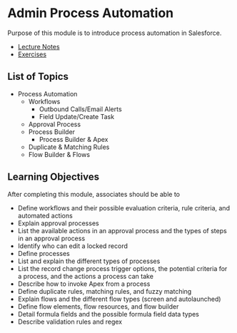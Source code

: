 # Admin Process Automation

Purpose of this module is to introduce process automation in Salesforce.

* [Lecture Notes]()
* [Exercises]()

## List of Topics

* Process Automation
  * Workflows
    * Outbound Calls/Email Alerts
    * Field Update/Create Task
  * Approval Process
  * Process Builder
    * Process Builder & Apex
  * Duplicate & Matching Rules
  * Flow Builder & Flows

## Learning Objectives

After completing this module, associates should be able to

* Define workflows and their possible evaluation criteria, rule criteria, and automated actions
* Explain approval processes
* List the available actions in an approval process and the types of steps in an approval process
* Identify who can edit a locked record
* Define processes
* List and explain the different types of processes
* List the record change process trigger options, the potential criteria for a process, and the actions a process can take
* Describe how to invoke Apex from a process
* Define duplicate rules, matching rules, and fuzzy matching
* Explain flows and the different flow types (screen and autolaunched)
* Define flow elements, flow resources, and flow builder
* Detail formula fields and the possible formula field data types
* Describe validation rules and regex
